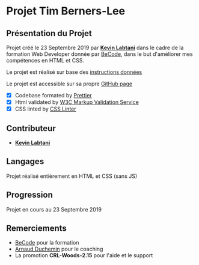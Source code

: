 # Projet Tim Berners-Lee

## Présentation du Projet

Projet créé le 23 Septembre 2019 par [**Kevin Labtani**](https://github.com/kevin-labtani) dans le cadre de la formation Web Developer donnée par [BeCode](https://www.becode.org/), dans le but d'améliorer mes compétences en HTML et CSS.

Le projet est réalisé sur base des [instructions données](https://github.com/becodeorg/CRL-Woods-2.15/blob/master/Parcours/01-Prairie/5.HTML-CSS/7-exercice-summary.md)

Le projet est accessible sur sa propre [GitHub page](https://kevin-labtani.github.io/tim-berners-lee/)

- [x] Codebase formated by [Prettier](https://prettier.io/)
- [x] Html validated by [W3C Markup Validation Service](https://validator.w3.org)
- [x] CSS linted by [CSS Linter](http://csslint.net)

## Contributeur

- [**Kevin Labtani**](https://github.com/kevin-labtani)

## Langages

Projet réalisé entièrement en HTML et CSS (sans JS)

## Progression

Projet en cours au 23 Septembre 2019

## Remerciements

- [BeCode](https://www.becode.org/) pour la formation
- [Arnaud Duchemin](https://github.com/Cervant3s) pour le coaching
- La promotion **CRL-Woods-2.15** pour l'aide et le support
